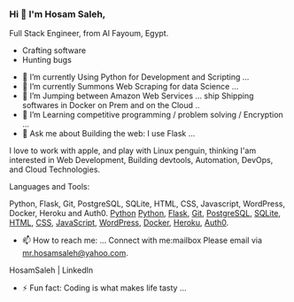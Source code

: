 ### Hi 👋 I'm Hosam Saleh,

Full Stack Engineer, from Al Fayoum, Egypt.
* Crafting software
* Hunting bugs

- 🔭 I’m currently Using Python for Development and Scripting ...
- 🌱 I’m currently Summons Web Scraping for data Science ...
- 👯 I’m Jumping between Amazon Web Services ...
ship Shipping softwares in Docker on Prem and on the Cloud ..
- 🤔 I’m Learning competitive programming / problem solving / Encryption ...
- 💬 Ask me about Building the web: I use Flask ...

I love to work with apple, and play with Linux penguin, thinking I'am interested in Web Development, Building devtools, Automation, DevOps, and Cloud Technologies.

Languages and Tools:

Python, Flask, Git, PostgreSQL, SQLite, HTML, CSS, Javascript, WordPress, Docker, Heroku and Auth0.
<a href="img/python.png">Python</a>
[Python](img/python.png), [Flask](img/flask.png), [Git](img/git.png), [PostgreSQL](img/postgreSQL.png), [SQLite](img/SQLite.png), [HTML](img/html.png), [CSS](img/css.png), [JavaScript](img/javascript.png), [WordPress](img/wordpress.jpg), [Docker](img/docker.png), [Heroku](img/heroku.png), [Auth0](img/auth0.png).


- 📫 How to reach me: ...
Connect with me:mailbox Please email via mr.hosamsaleh@yahoo.com.

HosamSaleh | LinkedIn

- ⚡ Fun fact: Coding is what makes life tasty ...
